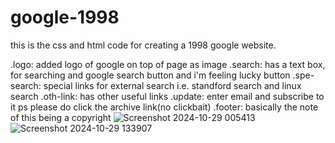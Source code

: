 # google-1998
this is the css and html code for creating a 1998 google website.

.logo: added logo of google on top of page as image
.search:  has a text box, for searching and google search button and i'm feeling lucky button 
.spe-search: special links for external search i.e. standford search and linux search
.oth-link: has other useful links
.update: enter email and subscribe to it ps please do click the archive link(no clickbait)
.footer: basically the note of this being a copyright
![Screenshot 2024-10-29 005413](https://github.com/user-attachments/assets/618d308d-9cda-4dbd-817b-af894c929c0c)
![Screenshot 2024-10-29 133907](https://github.com/user-attachments/assets/cd2e7eef-688d-43f5-a468-d8cf30c7076c)

